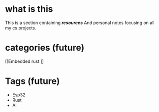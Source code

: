 # what is this 

This is a section containing *__resources__* 
And personal notes focusing on all my cs projects.

# categories  (future)

[[Embedded rust ]]



# Tags (future)

- Esp32
- Rust
- Ai
